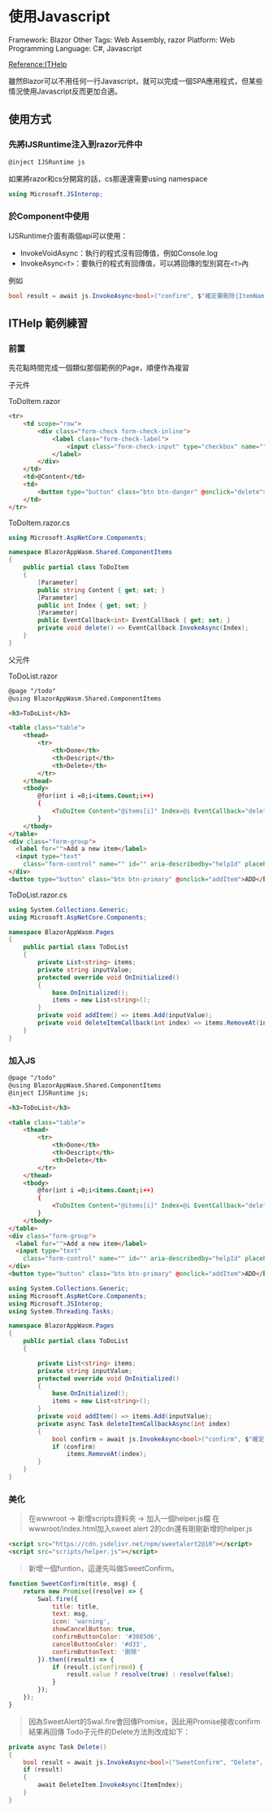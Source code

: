 # 使用Javascript

Framework: Blazor
Other Tags: Web Assembly, razor
Platform: Web
Programming Language: C#, Javascript

[Reference:ITHelp](https://ithelp.ithome.com.tw/articles/10249044)

雖然Blazor可以不用任何一行Javascript，就可以完成一個SPA應用程式，但某些情況使用Javascript反而更加合適。

## 使用方式

### 先將IJSRuntime注入到razor元件中

```html
@inject IJSRuntime js
```

如果將razor和cs分開寫的話，cs那邊還需要using namespace

```csharp
using Microsoft.JSInterop;
```

### 於Component中使用

IJSRuntime介面有兩個api可以使用：

- InvokeVoidAsync：執行的程式沒有回傳值，例如Console.log
- InvokeAsync`<T>`：要執行的程式有回傳值，可以將回傳的型別寫在`<T>`內

例如

```csharp
bool result = await js.InvokeAsync<bool>("confirm", $"確定要刪除{ItemName}?");
```

## ITHelp 範例練習

### 前置

先花點時間完成一個類似那個範例的Page，順便作為複習

子元件

ToDoItem.razor

```html
<tr>
    <td scope="row">
        <div class="form-check form-check-inline">
            <label class="form-check-label">
                <input class="form-check-input" type="checkbox" name="" id="" value="checkedValue"> Display value
            </label>
        </div>
    </td>
    <td>@Content</td>
    <td>
        <button type="button" class="btn btn-danger" @onclick="delete">Delete</button>
    </td>
</tr>
```

ToDoItem.razor.cs

```csharp
using Microsoft.AspNetCore.Components;

namespace BlazorAppWasm.Shared.ComponentItems
{
    public partial class ToDoItem
    {
        [Parameter]
        public string Content { get; set; }
        [Parameter]
        public int Index { get; set; }
        [Parameter]
        public EventCallback<int> EventCallback { get; set; }
        private void delete() => EventCallback.InvokeAsync(Index);
    }
}
```

父元件

ToDoList.razor

```html
@page "/todo"
@using BlazorAppWasm.Shared.ComponentItems

<h3>ToDoList</h3>

<table class="table">
    <thead>
        <tr>
            <th>Done</th>
            <th>Descript</th>
            <th>Delete</th>
        </tr>
    </thead>
    <tbody>
        @for(int i =0;i<items.Count;i++)
        {
            <ToDoItem Content="@items[i]" Index=@i EventCallback="deleteItemCallback"/>
        }
    </tbody>
</table>
<div class="form-group">
  <label for="">Add a new item</label>
  <input type="text"
    class="form-control" name="" id="" aria-describedby="helpId" placeholder="" @bind="@inputValue">
</div>
<button type="button" class="btn btn-primary" @onclick="addItem">ADD</button>
```

ToDoList.razor.cs

```csharp
using System.Collections.Generic;
using Microsoft.AspNetCore.Components;

namespace BlazorAppWasm.Pages
{
    public partial class ToDoList
    {
        private List<string> items;
        private string inputValue;
        protected override void OnInitialized()
        {
            base.OnInitialized();
            items = new List<string>();
        }
        private void addItem() => items.Add(inputValue);
        private void deleteItemCallback(int index) => items.RemoveAt(index);
    }
}
```

### 加入JS

```html
@page "/todo"
@using BlazorAppWasm.Shared.ComponentItems
@inject IJSRuntime js;

<h3>ToDoList</h3>

<table class="table">
    <thead>
        <tr>
            <th>Done</th>
            <th>Descript</th>
            <th>Delete</th>
        </tr>
    </thead>
    <tbody>
        @for(int i =0;i<items.Count;i++)
        {
            <ToDoItem Content="@items[i]" Index=@i EventCallback="deleteItemCallbackAsync"/>
        }
    </tbody>
</table>
<div class="form-group">
  <label for="">Add a new item</label>
  <input type="text"
    class="form-control" name="" id="" aria-describedby="helpId" placeholder="" @bind="@inputValue">
</div>
<button type="button" class="btn btn-primary" @onclick="addItem">ADD</button>
```

```csharp
using System.Collections.Generic;
using Microsoft.AspNetCore.Components;
using Microsoft.JSInterop;
using System.Threading.Tasks;

namespace BlazorAppWasm.Pages
{
    public partial class ToDoList
    {

        private List<string> items;
        private string inputValue;
        protected override void OnInitialized()
        {
            base.OnInitialized();
            items = new List<string>();
        }
        private void addItem() => items.Add(inputValue);
        private async Task deleteItemCallbackAsync(int index)
        {
            bool confirm = await js.InvokeAsync<bool>("confirm", $"確定要刪除{items[index]}?");
            if (confirm)
                items.RemoveAt(index);
        }
    }
}
```



### 美化

> 在wwwroot -> 新增scripts資料夾 → 加入一個helper.js檔
在wwwroot/index.html加入sweet alert 2的cdn還有剛剛新增的helper.js

```html
<script src="https://cdn.jsdelivr.net/npm/sweetalert2@10"></script>
<script src="scripts/helper.js"></script>
```

> 新增一個funtion，這邊先叫做SweetConfirm。

```jsx
function SweetConfirm(title, msg) {
    return new Promise((resolve) => {
        Swal.fire({
            title: title,
            text: msg,
            icon: 'warning',
            showCancelButton: true,
            confirmButtonColor: '#3085d6',
            cancelButtonColor: '#d33',
            confirmButtonText: '刪除'
        }).then((result) => {
            if (result.isConfirmed) {
                result.value ? resolve(true) : resolve(false);
            }
        });
    });
}
```

> 因為SweetAlert的Swal.fire會回傳Promise，因此用Promise接收confirm結果再回傳
Todo子元件的Delete方法則改成如下：

```csharp
private async Task Delete()
{
    bool result = await js.InvokeAsync<bool>("SweetConfirm", "Delete", $"確定要刪除{ItemName}?");
    if (result)
    {
        await DeleteItem.InvokeAsync(ItemIndex);
    }
}
```